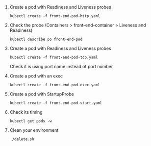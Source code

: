 1. Create a pod with Readiness and Liveness probes
    ```
    kubectl create -f front-end-pod-http.yaml
    ```
2. Check the probe (Containers > front-end-container > Liveness and Readiness)
    ```
    kubectl describe po front-end-pod
    ```
3. Create a pod with Readiness and Liveness probes
    ```
    kubectl create -f front-end-pod-tcp.yaml
    ```
    Check it is using port name instead of port number

4. Create a pod with an exec
    ```
    kubectl create -f front-end-pod-exec.yaml
    ```
5. Create a pod with StartupProbe
    ```
    kubectl create -f front-end-pod-start.yaml
    ```
6. Check its timing
    ```
    kubectl get pods -w
    ```
7. Clean your environment
    ```
    ./delete.sh
    ```
